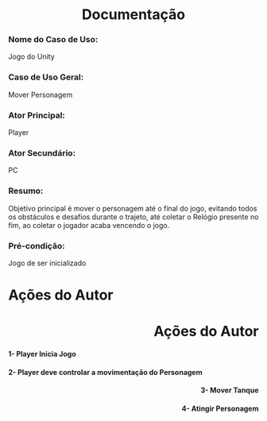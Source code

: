 ## <h1 align= "center"> Documentação </h1>

### Nome do Caso de Uso:
Jogo do Unity

### Caso de Uso Geral:
Mover Personagem

### Ator Principal:
Player

### Ator Secundário:
PC

### Resumo:
Objetivo principal é mover o personagem até o final do jogo, evitando todos os obstáculos
e desafios durante o trajeto, até coletar o Relógio presente no fim, ao coletar o jogador acaba
vencendo o jogo.

### Pré-condição: 
Jogo de ser inicializado
<br>
### <h1>Ações do Autor</h1>
### <h1 align="right">Ações do Autor</h1> 
<h4>1- Player Inicia Jogo</h4>
<h4>2- Player deve controlar a movimentação do Personagem</h4>
<h4 align="right">3- Mover Tanque</h4>
<h4 align="right">4- Atingir Personagem</h4>
